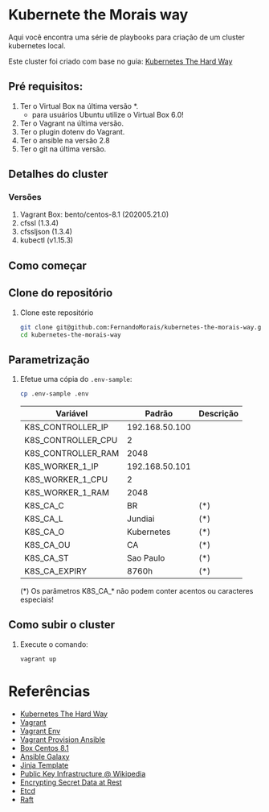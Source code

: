 # Kubernete the Morais way

Aqui você encontra uma série de playbooks para criação de um cluster kubernetes local.

Este cluster foi criado com base no guia:
[Kubernetes The Hard Way](https://github.com/kelseyhightower/kubernetes-the-hard-way)

## Pré requisitos:

1. Ter o Virtual Box na última versão *.
    * para usuários Ubuntu utilize o Virtual Box 6.0!
2. Ter o Vagrant na última versão.
3. Ter o plugin dotenv do Vagrant.  
4. Ter o ansible na versão 2.8
5. Ter o git na última versão.

## Detalhes do cluster

### Versões

1. Vagrant Box: bento/centos-8.1 (202005.21.0)
2. cfssl (1.3.4)
3. cfssljson (1.3.4)
5. kubectl (v1.15.3)

## Como começar

## Clone do repositório

1. Clone este repositório

    ```bash
    git clone git@github.com:FernandoMorais/kubernetes-the-morais-way.git
    cd kubernetes-the-morais-way
    ```

## Parametrização

1. Efetue uma cópia do `.env-sample`:  
    ```bash
    cp .env-sample .env
    ```

    |Variável|Padrão|Descrição  
    |-|-|-|  
    |K8S_CONTROLLER_IP|192.168.50.100|  
    |K8S_CONTROLLER_CPU|2|  
    |K8S_CONTROLLER_RAM|2048|  
    |K8S_WORKER_1_IP|192.168.50.101|  
    |K8S_WORKER_1_CPU|2|  
    |K8S_WORKER_1_RAM|2048|  
    |K8S_CA_C|BR|(*)  
    |K8S_CA_L|Jundiai|(*)
    |K8S_CA_O|Kubernetes|(*)
    |K8S_CA_OU|CA|(*)
    |K8S_CA_ST|Sao Paulo|(*)
    |K8S_CA_EXPIRY|8760h|(*)

    (*) Os parâmetros K8S_CA_\* não podem conter acentos ou caracteres especiais!

## Como subir o cluster

1. Execute o comando:
    ```bash
    vagrant up
    ```
    
# Referências

- [Kubernetes The Hard Way](https://github.com/kelseyhightower/kubernetes-the-hard-way)
- [Vagrant](https://www.vagrantup.com/docs)
- [Vagrant Env](https://github.com/gosuri/vagrant-env)
- [Vagrant Provision Ansible](https://www.vagrantup.com/docs/provisioning/ansible.html)
- [Box Centos 8.1](https://app.vagrantup.com/bento/boxes/centos-8.1)
- [Ansible Galaxy](https://galaxy.ansible.com/)
- [Jinja Template](https://jinja.palletsprojects.com/en/2.11.x/)
- [Public Key Infrastructure @ Wikipedia](https://en.wikipedia.org/wiki/Public_key_infrastructure)
- [Encrypting Secret Data at Rest](https://kubernetes.io/docs/tasks/administer-cluster/encrypt-data/)
- [Etcd](https://etcd.io/)
- [Raft](https://raft.github.io/)